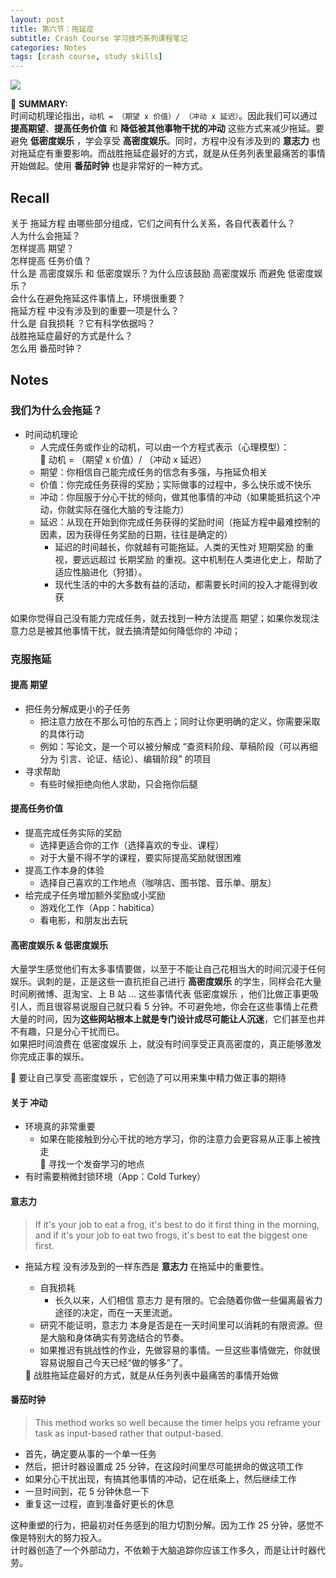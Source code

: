 ```yaml
---
layout: post
title: 第六节：拖延症
subtitle: Crash Course 学习技巧系列课程笔记
categories: Notes
tags: [crash course, study skills]
---
```


![](https://www.youtube.com/watch?v=x2y_SLOvOvw)

📌 **SUMMARY:**  
时间动机理论指出，`动机 = （期望 x 价值）/ （冲动 x 延迟）`。因此我们可以通过**提高期望**、**提高任务价值** 和 **降低被其他事物干扰的冲动** 这些方式来减少拖延。要避免 **低密度娱乐** ，学会享受 **高密度娱乐**。同时，方程中没有涉及到的 **意志力** 也对拖延症有重要影响。而战胜拖延症最好的方式，就是从任务列表里最痛苦的事情开始做起。使用 **番茄时钟** 也是非常好的一种方式。

## Recall

关于 拖延方程 由哪些部分组成，它们之间有什么关系，各自代表着什么？  
人为什么会拖延？  
怎样提高 期望？  
怎样提高 任务价值？  
什么是 高密度娱乐 和 低密度娱乐？为什么应该鼓励 高密度娱乐 而避免 低密度娱乐？  
会什么在避免拖延这件事情上，环境很重要？  
拖延方程 中没有涉及到的重要一项是什么？  
什么是 自我损耗 ？它有科学依据吗？  
战胜拖延症最好的方式是什么？  
怎么用 番茄时钟？

## Notes

### 我们为什么会拖延？

- 时间动机理论
  - 人完成任务或作业的动机，可以由一个方程式表示（心理模型）：
    <aside>
    📍 动机 = （期望 x 价值）/ （冲动 x 延迟）
    </aside>
  - 期望：你相信自己能完成任务的信念有多强，与拖延负相关
  - 价值：你完成任务获得的奖励；实际做事的过程中，多么快乐或不快乐
  - 冲动：你屈服于分心干扰的倾向，做其他事情的冲动（如果能抵抗这个冲动，你就实际在强化大脑的专注能力）
  - 延迟：从现在开始到你完成任务获得的奖励时间（拖延方程中最难控制的因素，因为获得任务奖励的日期，往往是确定的）
    - 延迟的时间越长，你就越有可能拖延。人类的天性对 短期奖励 的重视，要远远超过 长期奖励 的重视。这中机制在人类进化史上，帮助了适应性脑进化（狩猎）。
    - 现代生活的中的大多数有益的活动，都需要长时间的投入才能得到收获

如果你觉得自己没有能力完成任务，就去找到一种方法提高 期望；如果你发现注意力总是被其他事情干扰，就去搞清楚如何降低你的 冲动；

### 克服拖延

#### 提高 期望
- 把任务分解成更小的子任务
    - 把注意力放在不那么可怕的东西上；同时让你更明确的定义，你需要采取的具体行动
    - 例如：写论文，是一个可以被分解成 “查资料阶段、草稿阶段（可以再细分为 引言、论证、结论）、编辑阶段” 的项目
- 寻求帮助
    - 有些时候拒绝向他人求助，只会拖你后腿

#### 提高任务价值
- 提高完成任务实际的奖励
    - 选择更适合你的工作（选择喜欢的专业、课程）
    - 对于大量不得不学的课程，要实际提高奖励就很困难
- 提高工作本身的体验
    - 选择自己喜欢的工作地点（咖啡店、图书馆、音乐单、朋友）
- 给完成子任务增加额外奖励或小奖励
    - 游戏化工作（App：habitica）
    - 看电影，和朋友出去玩

#### 高密度娱乐 & 低密度娱乐  
大量学生感觉他们有太多事情要做，以至于不能让自己花相当大的时间沉浸于任何娱乐。讽刺的是，正是这些一直抗拒自己进行 **高密度娱乐** 的学生，同样会花大量时间刷微博、逛淘宝、上 B 站 ... 这些事情代表 低密度娱乐 ，他们比做正事更吸引人，而且很容易说服自己就只看 5 分钟。不可避免地，你会在这些事情上花费大量的时间，因为**这些网站根本上就是专门设计成尽可能让人沉迷**，它们甚至也并不有趣，只是分心干扰而已。  
如果把时间浪费在 低密度娱乐 上，就没有时间享受正真高密度的，真正能够激发你完成正事的娱乐。  
<aside>
📍 要让自己享受 高密度娱乐 ，它创造了可以用来集中精力做正事的期待
</aside>

#### 关于 冲动
- 环境真的非常重要
    - 如果在能接触到分心干扰的地方学习，你的注意力会更容易从正事上被拽走
        <aside>
        📍 寻找一个发奋学习的地点
        </aside>
- 有时需要稍微封锁环境（App：Cold Turkey）

#### 意志力

  > If it's your job to eat a frog, it's best to do it first thing in the morning, and if it's your job to eat two frogs, it's best to eat the biggest one first.

- 拖延方程 没有涉及到的一样东西是 **意志力** 在拖延中的重要性。
    - 自我损耗
        - 长久以来，人们相信 意志力 是有限的。它会随着你做一些偏离最省力途径的决定，而在一天里流逝。
    - 研究不能证明，意志力 本身是否是在一天时间里可以消耗的有限资源。但是大脑和身体确实有劳逸结合的节奏。  
    - 如果推迟有挑战性的作业，先做容易的事情。一旦这些事情做完，你就很容易说服自己今天已经“做的够多”了。 

    <aside>
    📍 战胜拖延症最好的方式，就是从任务列表中最痛苦的事情开始做
    </aside>

#### 番茄时钟

  > This method works so well because the timer helps you reframe your task as input-based rather that output-based.

- 首先，确定要从事的一个单一任务
- 然后，把计时器设置成 25 分钟，在这段时间里尽可能拼命的做这项工作
- 如果分心干扰出现，有搞其他事情的冲动，记在纸条上，然后继续工作
- 一旦时间到，花 5 分钟休息一下
- 重复这一过程，直到准备好更长的休息

这种重塑的行为，把最初对任务感到的阻力切割分解。因为工作 25 分钟，感觉不像是特别大的努力投入。  
计时器创造了一个外部动力，不依赖于大脑追踪你应该工作多久，而是让计时器代劳。
